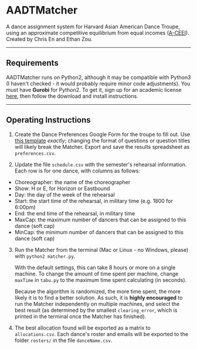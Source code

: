 # AADTMatcher
A dance assignment system for Harvard Asian American Dance Troupe, using an approximate competitive equilibrium from equal incomes ([A-CEEI](http://faculty.chicagobooth.edu/eric.budish/research/CourseMatch.pdf)). Created by Chris En and Ethan Zou.
___

## Requirements
AADTMatcher runs on Python2, although it may be compatible with Python3 (I haven't checked - it would probably require minor code adjustments). You must have **Gurobi** for Python2. To get it, sign up for an academic license [here](http://www.gurobi.com/registration/download-reg), then follow the download and install instructions.
___

## Operating Instructions
1. Create the Dance Preferences Google Form for the troupe to fill out. Use [this template](google.com) *exactly*; changing the format of questions or question titles will likely break the Matcher. Export and save the results spreadsheet as `preferences.csv`.

2. Update the file `schedule.csv` with the semester's rehearsal information. Each row is for one dance, with columns as follows:
  * Choreographer: the name of the choreographer
  * Show: H or E, for Horizon or Eastbound
  * Day: the day of the week of the rehearsal
  * Start: the start time of the rehearsal, in military time (e.g. 1800 for 6:00pm)
  * End: the end time of the rehearsal, in military time
  * MaxCap: the maximum number of dancers that can be assigned to this dance (soft cap)
  * MinCap: the minimum number of dancers that can be assigned to this dance (soft cap)

3. Run the Matcher from the terminal (Mac or Linux - no Windows, please) with `python2 matcher.py`. 

   With the default settings, this can take 8 hours or more on a single machine. To change the amount of time spent per machine, change `maxTime` in `tabu.py` to the maximum time spent calculating (in seconds).

   Because the algorithm is randomized, the more time spent, the more likely it is to find a better solution. As such, it is **highly encouraged** to run the Matcher independently on multiple machines, and select the best result (as determined by the smallest `clearing_error`, which is printed in the terminal once the Matcher has finished).

4. The best allocation found will be exported as a matrix to `allocations.csv`. Each dance's roster and emails will be exported to the folder `rosters/` in the file `danceName.csv`.